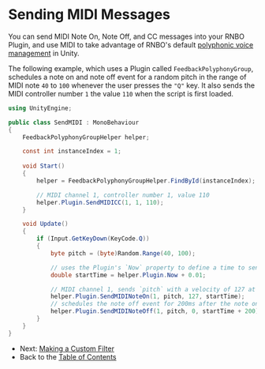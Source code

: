# Sending MIDI Messages

You can send MIDI Note On, Note Off, and CC messages into your RNBO Plugin, and use MIDI to take advantage of RNBO's default [polyphonic voice management](https://rnbo.cycling74.com/learn/polyphony-and-voice-management-in-rnbo) in Unity.

The following example, which uses a Plugin called `FeedbackPolyphonyGroup`, schedules a note on and note off event for a random pitch in the range of MIDI note `40` to `100` whenever the user presses the `"Q"` key. It also sends the MIDI controller number `1` the value `110` when the script is first loaded.

```csharp
using UnityEngine;

public class SendMIDI : MonoBehaviour
{
    FeedbackPolyphonyGroupHelper helper;

    const int instanceIndex = 1;
    
    void Start()
    {
        helper = FeedbackPolyphonyGroupHelper.FindById(instanceIndex);

        // MIDI channel 1, controller number 1, value 110
        helper.Plugin.SendMIDICC(1, 1, 110);
    }

    void Update()
    {
        if (Input.GetKeyDown(KeyCode.Q))
        {
            byte pitch = (byte)Random.Range(40, 100);

            // uses the Plugin's `Now` property to define a time to send the MIDI note on message
            double startTime = helper.Plugin.Now + 0.01;

            // MIDI channel 1, sends `pitch` with a velocity of 127 at the `startTime` defined above
            helper.Plugin.SendMIDINoteOn(1, pitch, 127, startTime);
            // schedules the note off event for 200ms after the note on event
            helper.Plugin.SendMIDINoteOff(1, pitch, 0, startTime + 200);
        }
    }
}

```

- Next: [Making a Custom Filter](CUSTOM_FILTER.md)
- Back to the [Table of Contents](README.md#table-of-contents)
